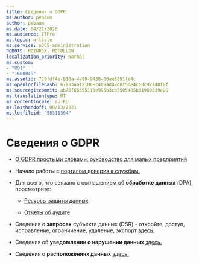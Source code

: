 ```yaml
---
title: Сведения о GDPR
ms.author: pebaum
author: pebaum
ms.date: 04/21/2020
ms.audience: ITPro
ms.topic: article
ms.service: o365-administration
ROBOTS: NOINDEX, NOFOLLOW
localization_priority: Normal
ms.custom:
- "891"
- "1600049"
ms.assetid: 729fdf4e-810a-4a99-9438-60ae8291fe4c
ms.openlocfilehash: 67983aa1210b8c4694d47d8f5de4c60c97248f9f
ms.sourcegitcommit: ab75f66355116e995b3cb5505465b31989339e28
ms.translationtype: MT
ms.contentlocale: ru-RU
ms.lasthandoff: 08/13/2021
ms.locfileid: "58311304"
---
```

# <a name="information-about-gdpr"></a>Сведения о GDPR

- [О GDPR простыми словами: руководство для малых предприятий](https://docs.microsoft.com/microsoft-365/admin/security-and-compliance/gdpr-compliance)

- Начало работы с [порталом доверия к службам.](https://servicetrust.microsoft.com/ViewPage/GDPRGetStarted)

- Для всего, что связано с соглашением об **обработке данных** (DPA), просмотрите:

  - [Ресурсы защиты данных](https://servicetrust.microsoft.com/ViewPage/TrustDocuments)

  - [Отчеты об аудите](https://servicetrust.microsoft.com/ViewPage/MSComplianceGuide)

- Сведения о **запросах** субъекта данных (DSR) - откройте, доступ, исправление, ограничение, удаление, экспорт [здесь.](https://docs.microsoft.com/microsoft-365/compliance/gdpr-dsr-office365)

- Сведения об **уведомлении о нарушении данных** [здесь.](https://servicetrust.microsoft.com/ViewPage/GDPRBreach)

- Сведения о **расположениях данных** [здесь.](https://products.office.com/where-is-your-data-located?ms.officeurl=datamaps&amp;geo=All#All)
